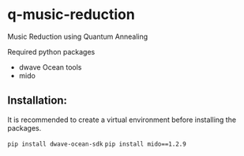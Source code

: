 # q-music-reduction
Music Reduction using Quantum Annealing 

Required python packages

- dwave Ocean tools
- mido

## Installation:
It is recommended to create a virtual environment before installing the packages.

`pip install dwave-ocean-sdk`
`pip install mido==1.2.9`
